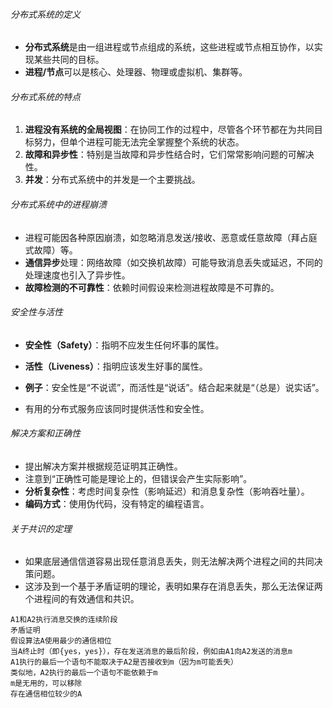 ###### 分布式系统的定义
- **分布式系统**是由一组进程或节点组成的系统，这些进程或节点相互协作，以实现某些共同的目标。
- **进程/节点**可以是核心、处理器、物理或虚拟机、集群等。

###### 分布式系统的特点
1. **进程没有系统的全局视图**：在协同工作的过程中，尽管各个环节都在为共同目标努力，但单个进程可能无法完全掌握整个系统的状态。
2. **故障和异步性**：特别是当故障和异步性结合时，它们常常影响问题的可解决性。
3. **并发**：分布式系统中的并发是一个主要挑战。

###### 分布式系统中的进程崩溃
- 进程可能因各种原因崩溃，如忽略消息发送/接收、恶意或任意故障（拜占庭式故障）等。
- **通信异步**处理：网络故障（如交换机故障）可能导致消息丢失或延迟，不同的处理速度也引入了异步性。
- **故障检测的不可靠性**：依赖时间假设来检测进程故障是不可靠的。

###### 安全性与活性
- **安全性（Safety）**：指明不应发生任何坏事的属性。
- **活性（Liveness）**：指明应该发生好事的属性。
- **例子**：安全性是“不说谎”，而活性是“说话”。结合起来就是“（总是）说实话”。

- 有用的分布式服务应该同时提供活性和安全性。

###### 解决方案和正确性
- 提出解决方案并根据规范证明其正确性。
- 注意到“正确性可能是理论上的，但错误会产生实际影响”。
- **分析复杂性**：考虑时间复杂性（影响延迟）和消息复杂性（影响吞吐量）。
- **编码方式**：使用伪代码，没有特定的编程语言。

###### 关于共识的定理
- 如果底层通信信道容易出现任意消息丢失，则无法解决两个进程之间的共同决策问题。
- 这涉及到一个基于矛盾证明的理论，表明如果存在消息丢失，那么无法保证两个进程间的有效通信和共识。

```
A1和A2执行消息交换的连续阶段
矛盾证明
假设算法A使用最少的通信相位
当A终止时（即{yes，yes}），存在发送消息的最后阶段，例如由A1向A2发送的消息m
A1执行的最后一个语句不能取决于A2是否接收到m（因为m可能丢失）
类似地，A2执行的最后一个语句不能依赖于m
m是无用的，可以移除
存在通信相位较少的A  
```

